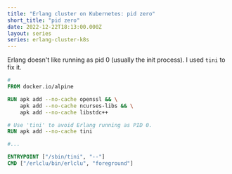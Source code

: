 ```yaml
---
title: "Erlang cluster on Kubernetes: pid zero"
short_title: "pid zero"
date: 2022-12-22T18:13:00.000Z
layout: series
series: erlang-cluster-k8s
---
```


Erlang doesn't like running as pid 0 (usually the init process). I used `tini` to fix it.

```dockerfile
#
FROM docker.io/alpine

RUN apk add --no-cache openssl && \
    apk add --no-cache ncurses-libs && \
    apk add --no-cache libstdc++

# Use 'tini' to avoid Erlang running as PID 0.
RUN apk add --no-cache tini

#...

ENTRYPOINT ["/sbin/tini", "--"]
CMD ["/erlclu/bin/erlclu", "foreground"]
```
